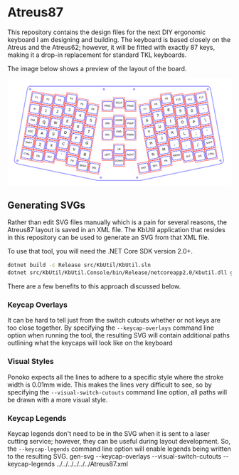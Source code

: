 # Atreus87

This repository contains the design files for the next DIY ergonomic keyboard I
am designing and building. The keyboard is based closely on the Atreus and the
Atreus62; however, it will be fitted with exactly 87 keys, making it a drop-in
replacement for standard TKL keyboards.

The image below shows a preview of the layout of the board.

![Atreus87 Layout Preview][preview]

[preview]: https://github.com/atreus87/atreus87.github.io/blob/master/images/Atreus87.png?raw=true "Atreus87 Layout Preview"

## Generating SVGs

Rather than edit SVG files manually which is a pain for several reasons, the
Atreus87 layout is saved in an XML file. The KbUtil application that resides in
this repository can be used to generate an SVG from that XML file.

To use that tool, you will need the .NET Core SDK version 2.0+.
```bash
dotnet build -c Release src/KbUtil/KbUtil.sln
dotnet src/KbUtil/KbUtil.Console/bin/Release/netcoreapp2.0/kbutil.dll gen-svg Atreus87.xml Atreus87.svg
```

There are a few benefits to this approach discussed below.

### Keycap Overlays
It can be hard to tell just from the switch cutouts whether or not keys are too
close together. By specifying the `--keycap-overlays` command line option when
running the tool, the resulting SVG will contain additional paths outlining
what the keycaps will look like on the keyboard

### Visual Styles
Ponoko expects all the lines to adhere to a specific style where the stroke
width is 0.01mm wide. This makes the lines very difficult to see, so by
specifying the `--visual-switch-cutouts` command line option, all paths will be
drawn with a more visual style.

### Keycap Legends
Keycap legends don't need to be in the SVG when it is sent to a laser cutting
service; however, they can be useful during layout development. So, the
`--keycap-legends` command line option will enable legends being written to the
resulting SVG.
gen-svg --keycap-overlays --visual-switch-cutouts --keycap-legends ../../../../../../Atreus87.xml
